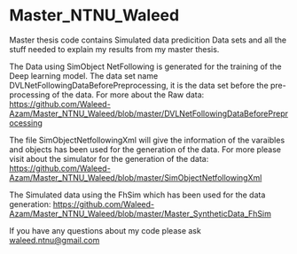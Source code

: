 # Master_NTNU_Waleed
Master thesis code
contains Simulated data predicition
Data sets and all the stuff needed to explain my results from my master thesis.


The Data using SimObject NetFollowing is generated for the training of the Deep learning model. The data set name  DVLNetFollowingDataBeforePreprocessing, it is the data set before the pre-processing of the data. For more about the Raw data: https://github.com/Waleed-Azam/Master_NTNU_Waleed/blob/master/DVLNetFollowingDataBeforePreprocessing


The file SimObjectNetfollowingXml will give the information of the varaibles and objects has been used for the generation of the data. For more please visit about the simulator for the generation of the data: https://github.com/Waleed-Azam/Master_NTNU_Waleed/blob/master/SimObjectNetfollowingXml


The Simulated data using the FhSim which has been used for the data generation: https://github.com/Waleed-Azam/Master_NTNU_Waleed/blob/master/Master_SyntheticData_FhSim


If you have any questions about my code please ask waleed.ntnu@gmail.com
